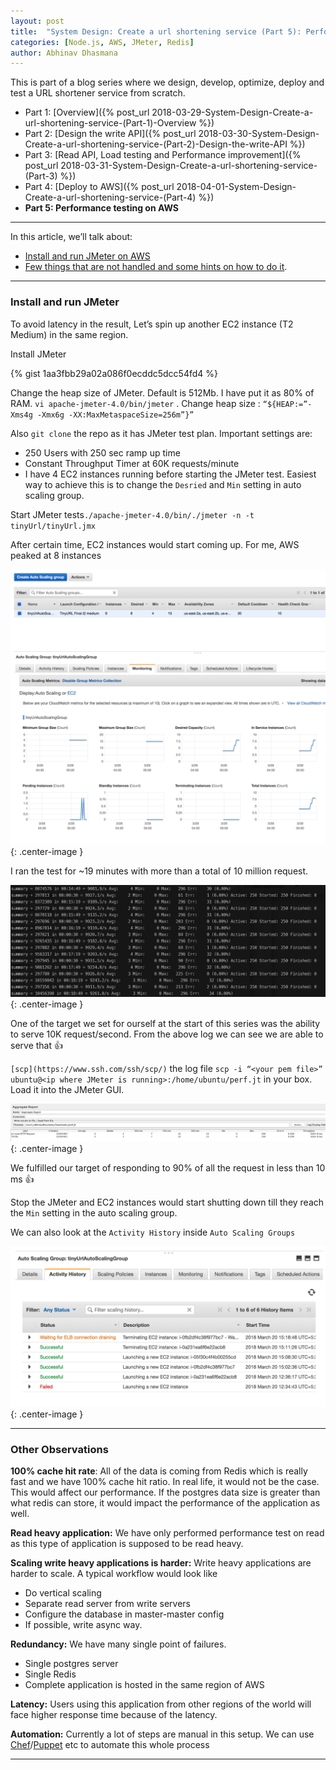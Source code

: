 ```yaml
---
layout: post
title:  "System Design: Create a url shortening service (Part 5): Performance testing on AWS"
categories: [Node.js, AWS, JMeter, Redis]
author: Abhinav Dhasmana
---
```


This is part of a blog series where we design, develop, optimize, deploy and test a URL shortener service from scratch.

*   Part 1: [Overview]({% post_url 2018-03-29-System-Design-Create-a-url-shortening-service-(Part-1)-Overview %})
*   Part 2: [Design the write API]({% post_url 2018-03-30-System-Design-Create-a-url-shortening-service-(Part-2)-Design-the-write-API %})
*   Part 3: [Read API, Load testing and Performance improvement]({% post_url 2018-03-31-System-Design-Create-a-url-shortening-service-(Part-3) %})
*   Part 4: [Deploy to AWS]({% post_url 2018-04-01-System-Design-Create-a-url-shortening-service-(Part-4) %})
*   **Part 5: Performance testing on AWS**

* * *

In this article, we’ll talk about:

*   [Install and run JMeter on AWS](#5e6e)
*   [Few things that are not handled and some hints on how to do it](#9666).

* * *

### Install and run JMeter

To avoid latency in the result, Let’s spin up another EC2 instance (T2 Medium) in the same region.

Install JMeter

{% gist 1aa3fbb29a02a086f0ecddc5dcc54fd4 %}

Change the heap size of JMeter. Default is 512Mb. I have put it as 80% of RAM. `vi apache-jmeter-4.0/bin/jmeter` . Change heap size : `“${HEAP:=”-Xms4g -Xmx6g -XX:MaxMetaspaceSize=256m”}”`

Also `git clone` the repo as it has JMeter test plan. Important settings are:

*   250 Users with 250 sec ramp up time
*   Constant Throughput Timer at 60K requests/minute
*   I have 4 EC2 instances running before starting the JMeter test. Easiest way to achieve this is to change the `Desried` and `Min` setting in auto scaling group.

Start JMeter tests`./apache-jmeter-4.0/bin/./jmeter -n -t tinyUrl/tinyUrl.jmx`

After certain time, EC2 instances would start coming up. For me, AWS peaked at 8 instances

![](/images/blog/system-design-5/1.png){: .center-image }

I ran the test for ~19 minutes with more than a total of 10 million request.

![](/images/blog/system-design-5/3.png){: .center-image }

One of the target we set for ourself at the start of this series was the ability to serve 10K request/second. From the above log we can see we are able to serve that 👍

`[scp](https://www.ssh.com/ssh/scp/)` the log file `scp -i “<your pem file>” ubuntu@<ip where JMeter is running>:/home/ubuntu/perf.jt` in your box. Load it into the JMeter GUI.

![](/images/blog/system-design-5/4.png){: .center-image }

We fulfilled our target of responding to 90% of all the request in less than 10 ms 👍

Stop the JMeter and EC2 instances would start shutting down till they reach the `Min` setting in the auto scaling group.

We can also look at the `Activity History` inside `Auto Scaling Groups`

![](/images/blog/system-design-5/5.png){: .center-image }

* * *

### Other Observations

**100% cache hit rate**: All of the data is coming from Redis which is really fast and we have 100% cache hit ratio. In real life, it would not be the case. This would affect our performance. If the postgres data size is greater than what redis can store, it would impact the performance of the application as well.

**Read heavy application:** We have only performed performance test on read as this type of application is supposed to be read heavy.

**Scaling write heavy applications is harder:** Write heavy applications are harder to scale. A typical workflow would look like

*   Do vertical scaling
*   Separate read server from write servers
*   Configure the database in master-master config
*   If possible, write async way.

**Redundancy:** We have many single point of failures.

*   Single postgres server
*   Single Redis
*   Complete application is hosted in the same region of AWS

**Latency:** Users using this application from other regions of the world will face higher response time because of the latency.

**Automation:** Currently a lot of steps are manual in this setup. We can use [Chef](https://www.chef.io/chef/)/[Puppet](https://puppet.com/) etc to automate this whole process

* * *

